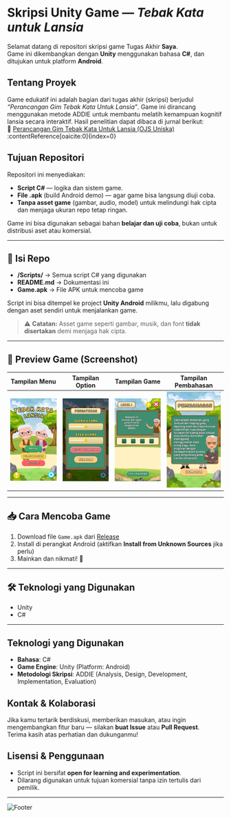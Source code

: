 # Skripsi Unity Game — _Tebak Kata untuk Lansia_

Selamat datang di repositori skripsi game Tugas Akhir **Saya**.  
Game ini dikembangkan dengan **Unity** menggunakan bahasa **C#**, dan ditujukan untuk platform **Android**.

## Tentang Proyek

Game edukatif ini adalah bagian dari tugas akhir (skripsi) berjudul _“Perancangan Gim Tebak Kata Untuk Lansia”_. Game ini dirancang menggunakan metode ADDIE untuk membantu melatih kemampuan kognitif lansia secara interaktif. Hasil penelitian dapat dibaca di jurnal berikut:  
📖 [Perancangan Gim Tebak Kata Untuk Lansia (OJS Uniska)](https://ojs.uniska-bjm.ac.id/index.php/JIT/article/view/15336) :contentReference[oaicite:0]{index=0}

## Tujuan Repositori

Repositori ini menyediakan:

- **Script C#** — logika dan sistem game.
- **File .apk** (build Android demo) — agar game bisa langsung diuji coba.
- **Tanpa asset game** (gambar, audio, model) untuk melindungi hak cipta dan menjaga ukuran repo tetap ringan.

Game ini bisa digunakan sebagai bahan **belajar dan uji coba**, bukan untuk distribusi aset atau komersial.

---

## 📂 Isi Repo

- **/Scripts/** → Semua script C# yang digunakan
- **README.md** → Dokumentasi ini
- **Game.apk** → File APK untuk mencoba game

Script ini bisa ditempel ke project **Unity Android** milikmu, lalu digabung dengan aset sendiri untuk menjalankan game.

> ⚠️ **Catatan:** Asset game seperti gambar, musik, dan font **tidak disertakan** demi menjaga hak cipta.

---

## 📸 Preview Game (Screenshot)

| Tampilan Menu         | Tampilan Option            | Tampilan Game              | Tampilan Pembahasan       |
| --------------------- | -------------------------- | -------------------------- | ------------------------- |
| ![Menu](Picture1.png) | ![Gameplay1](Picture2.png) | ![Gameplay2](Picture3.png) | ![GameOver](Picture4.png) |

---

## 📥 Cara Mencoba Game

1. Download file `Game.apk` dari [Release](#)
2. Install di perangkat Android (aktifkan **Install from Unknown Sources** jika perlu)
3. Mainkan dan nikmati! 🎯

---

## 🛠 Teknologi yang Digunakan

- Unity
- C#

---

## Teknologi yang Digunakan

- **Bahasa**: C#
- **Game Engine**: Unity (Platform: Android)
- **Metodologi Skripsi**: ADDIE (Analysis, Design, Development, Implementation, Evaluation)

## Kontak & Kolaborasi

Jika kamu tertarik berdiskusi, memberikan masukan, atau ingin mengembangkan fitur baru — silakan **buat Issue** atau **Pull Request**.  
Terima kasih atas perhatian dan dukunganmu!

## Lisensi & Penggunaan

- Script ini bersifat **open for learning and experimentation**.
- Dilarang digunakan untuk tujuan komersial tanpa izin tertulis dari pemilik.

---

![Footer](https://capsule-render.vercel.app/api?type=waving&color=0:4e4376,100:2b5876&height=100&section=footer)
